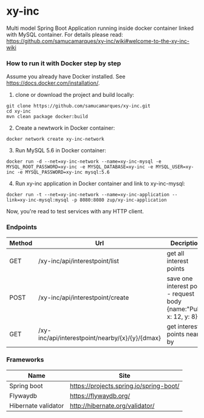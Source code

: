 # xy-inc
Multi model Spring Boot Application running inside docker container linked with MySQL container.
For details please read: https://github.com/samucamarques/xy-inc/wiki#welcome-to-the-xy-inc-wiki

### How to run it with Docker step by step
Assume you already have Docker installed. See https://docs.docker.com/installation/.

1) clone or download the project and build locally:

~~~
git clone https://github.com/samucamarques/xy-inc.git
cd xy-inc
mvn clean package docker:build
~~~

2) Create a newtwork in Docker container:

~~~
docker network create xy-inc-network
~~~

3) Run MySQL 5.6 in Docker container:

~~~
docker run -d --net=xy-inc-network --name=xy-inc-mysql -e MYSQL_ROOT_PASSWORD=xy-inc -e MYSQL_DATABASE=xy-inc -e MYSQL_USER=xy-inc -e MYSQL_PASSWORD=xy-inc mysql:5.6
~~~

4) Run xy-inc application in Docker container and link to xy-inc-mysql:

~~~~
docker run -t --net=xy-inc-network --name=xy-inc-application --link=xy-inc-mysql:mysql -p 8080:8080 zup/xy-inc-application
~~~~






Now, you're read to test services with any HTTP client.



### Endpoints

| Method | Url | Decription |
| ------ | --- | ---------- |
| GET    |/xy-inc/api/interestpoint/list  | get all interest points |
| POST   |/xy-inc/api/interestpoint/create| save one interest point - request body {name:"Pub", x: 12, y: 8} |
| GET    |/xy-inc/api/interestpoint/nearby/{x}/{y}/{dmax}    | get interest points near by |

### Frameworks

| Name | Site |
| ------ | --- |
| Spring boot | https://projects.spring.io/spring-boot/ |
| Flywaydb | https://flywaydb.org/ |
| Hibernate validator | http://hibernate.org/validator/ |



